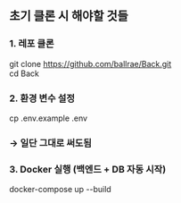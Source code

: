 ## 초기 클론 시 해야할 것들
### 1. 레포 클론
git clone https://github.com/ballrae/Back.git  
cd Back

### 2. 환경 변수 설정
cp .env.example .env
### → 일단 그대로 써도됨

### 3. Docker 실행 (백엔드 + DB 자동 시작)
docker-compose up --build
